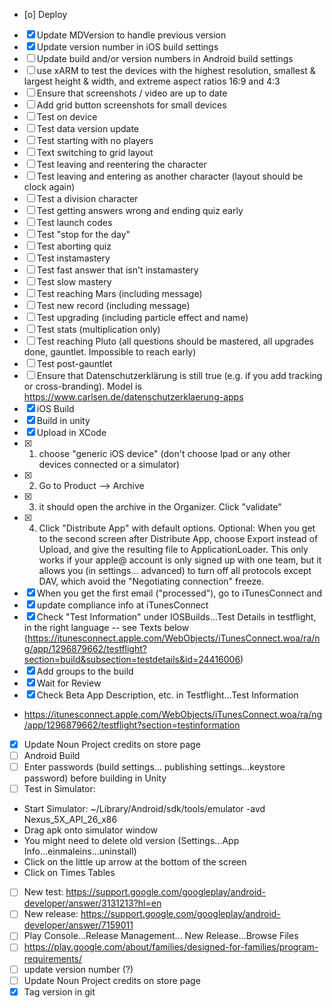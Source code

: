* [o] Deploy
 * [X] Update MDVersion to handle previous version
 * [X] Update version number in iOS build settings
 * [ ] Update build and/or version numbers in Android build settings
 * [ ] use xARM to test the devices with the highest resolution, smallest & largest height & width, and extreme aspect ratios 16:9 and 4:3
 * [ ] Ensure that screenshots / video are up to date
  * [ ] Add grid button screenshots for small devices
 * [ ] Test on device 
  * [ ] Test data version update
  * [ ] Test starting with no players
  * [ ] Text switching to grid layout
  * [ ] Test leaving and reentering the character
  * [ ] Test leaving and entering as another character (layout should be clock again)
  * [ ] Test a division character
  * [ ] Test getting answers wrong and ending quiz early
  * [ ] Test launch codes
  * [ ] Test "stop for the day"
  * [ ] Test aborting quiz
  * [ ] Test instamastery
  * [ ] Test fast answer that isn't instamastery
  * [ ] Test slow mastery
  * [ ] Test reaching Mars (including message)
  * [ ] Test new record (including message)
  * [ ] Test upgrading (including particle effect and name)
  * [ ] Test stats (multiplication only)
  * [ ] Test reaching Pluto (all questions should be mastered, all upgrades done, gauntlet. Impossible to reach early)
  * [ ] Test post-gauntlet
 * [ ] Ensure that Datenschutzerklärung is still true (e.g. if you add tracking or cross-branding). Model is https://www.carlsen.de/datenschutzerklaerung-apps 
 * [X] iOS Build
  * [X] Build in unity
  * [X] Upload in XCode
   * [X] 1) choose "generic iOS device" (don't choose Ipad or any other devices connected or a simulator) 
   * [X] 2) Go to Product --> Archive
   * [X] 3) it should open the archive in the Organizer. Click "validate" 
   * [X] 4) Click "Distribute App" with default options. Optional: When you get to the second screen after Distribute App, choose Export instead of Upload, and give the resulting file to ApplicationLoader. This only works if your apple@ account is only signed up with one team, but it allows you (in settings... advanced) to turn off all protocols except DAV, which avoid the "Negotiating connection" freeze.
  * [X] When you get the first email ("processed"), go to iTunesConnect and
   * [X] update compliance info at iTunesConnect
   * [X] Check "Test Information" under IOSBuilds...Test Details in testflight, in the right language -- see Texts below (https://itunesconnect.apple.com/WebObjects/iTunesConnect.woa/ra/ng/app/1296879662/testflight?section=build&subsection=testdetails&id=24416006)
   * [X] Add groups to the build
   * [X] Wait for Review
  * [X] Check Beta App Description, etc. in Testflight...Test Information
   * https://itunesconnect.apple.com/WebObjects/iTunesConnect.woa/ra/ng/app/1296879662/testflight?section=testinformation
  * [X] Update Noun Project credits on store page 
 * [ ] Android Build
  * [ ] Enter passwords (build settings... publishing settings...keystore password) before building in Unity
  * [ ] Test in Simulator:
   * Start Simulator: ~/Library/Android/sdk/tools/emulator -avd Nexus_5X_API_26_x86
   * Drag apk onto simulator window
   * You might need to delete old version (Settings...App Info...einmaleins...uninstall)
   * Click on the little up arrow at the bottom of the screen
   * Click on Times Tables
  * [ ] New test: https://support.google.com/googleplay/android-developer/answer/3131213?hl=en
  * [ ] New release: https://support.google.com/googleplay/android-developer/answer/7159011
   * [ ] Play Console...Release Management... New Release...Browse Files
  * [ ] https://play.google.com/about/families/designed-for-families/program-requirements/  
  * [ ] update version number (?)
  * [ ] Update Noun Project credits on store page 
 * [X] Tag version in git
